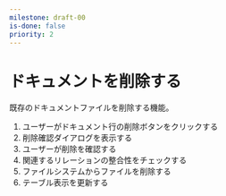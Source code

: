 ```yaml
---
milestone: draft-00
is-done: false
priority: 2
---
```


# ドキュメントを削除する

既存のドキュメントファイルを削除する機能。

1. ユーザーがドキュメント行の削除ボタンをクリックする
2. 削除確認ダイアログを表示する
3. ユーザーが削除を確認する
4. 関連するリレーションの整合性をチェックする
5. ファイルシステムからファイルを削除する
6. テーブル表示を更新する

